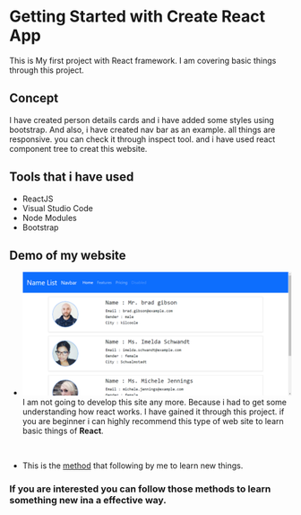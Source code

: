 # Getting Started with Create React App
This is My first project with React framework. I am covering basic things through this project.

## Concept
I have created person details cards and i have added some styles using bootstrap. And also, i have created nav bar as an example. all things are responsive. you can check it through inspect tool. and i have used react component tree to creat this website. 

## Tools that i have used
- ReactJS
- Visual Studio Code
- Node Modules
- Bootstrap

## Demo of my website
- ![demo](public/demo/firstweb.png)
I am not going to develop this site any more. Because i had to get some understanding how react works. I have gained it through this project. if you are beginner i can highly recommend this type of web site to learn basic things of <b>React</b>.
<br/>

- This is the [method](https://datamobteam.blogspot.com/2021/07/being-successful-with-being-self-taught.html) that following by me to learn new things. <br/>

### If you are interested you can follow those methods to learn something new ina a effective way.
